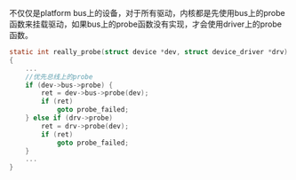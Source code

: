 不仅仅是platform bus上的设备，对于所有驱动，内核都是先使用bus上的probe函数来挂载驱动，如果bus上的probe函数没有实现，才会使用driver上的probe函数。

```c
static int really_probe(struct device *dev, struct device_driver *drv)
{
	...
   	//优先总线上的probe
	if (dev->bus->probe) {
		ret = dev->bus->probe(dev);
		if (ret)
			goto probe_failed;
	} else if (drv->probe) 
		ret = drv->probe(dev);
		if (ret)
			goto probe_failed;
	}
	...
}
```

